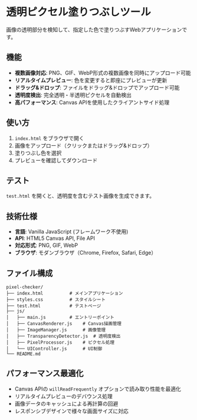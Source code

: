 # 透明ピクセル塗りつぶしツール

画像の透明部分を検知して、指定した色で塗りつぶすWebアプリケーションです。

## 機能

- **複数画像対応**: PNG、GIF、WebP形式の複数画像を同時にアップロード可能
- **リアルタイムプレビュー**: 色を変更すると即座にプレビューが更新
- **ドラッグ&ドロップ**: ファイルをドラッグ&ドロップでアップロード可能
- **透明度検出**: 完全透明・半透明ピクセルを自動検出
- **高パフォーマンス**: Canvas APIを使用したクライアントサイド処理

## 使い方

1. `index.html` をブラウザで開く
2. 画像をアップロード（クリックまたはドラッグ&ドロップ）
3. 塗りつぶし色を選択
4. プレビューを確認してダウンロード

## テスト

`test.html` を開くと、透明度を含むテスト画像を生成できます。

## 技術仕様

- **言語**: Vanilla JavaScript (フレームワーク不使用)
- **API**: HTML5 Canvas API, File API
- **対応形式**: PNG, GIF, WebP
- **ブラウザ**: モダンブラウザ（Chrome, Firefox, Safari, Edge）

## ファイル構成

```
pixel-checker/
├── index.html          # メインアプリケーション
├── styles.css          # スタイルシート
├── test.html           # テストページ
├── js/
│   ├── main.js         # エントリーポイント
│   ├── CanvasRenderer.js    # Canvas描画管理
│   ├── ImageManager.js      # 画像管理
│   ├── TransparencyDetector.js  # 透明度検出
│   ├── PixelProcessor.js    # ピクセル処理
│   └── UIController.js      # UI制御
└── README.md
```

## パフォーマンス最適化

- Canvas APIの `willReadFrequently` オプションで読み取り性能を最適化
- リアルタイムプレビューのデバウンス処理
- 画像データのキャッシュによる再計算の回避
- レスポンシブデザインで様々な画面サイズに対応